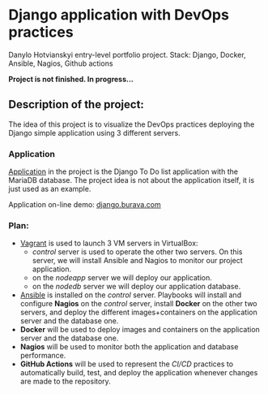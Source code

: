 # Django application with DevOps practices #
Danylo Hotvianskyi entry-level portfolio project. Stack: Django, Docker, Ansible, Nagios, Github actions

**Project is not finished. In progress...**

## Description of the project: ##
The idea of this project is to visualize the DevOps practices deploying the Django simple application using 3 different servers.

### Application ###
[Application](djangoapp/README.md) in the project is the Django To Do list application with the MariaDB database. The project idea is not about the application itself, it is just used as an example. 

Application on-line demo: [django.burava.com](https://django.burava.com)

### Plan: ###
* [Vagrant](vagrant/README.md) is used to launch 3 VM servers in VirtualBox:
  * *control* server is used to operate the other two servers. On this server, we will install Ansible and Nagios to monitor our project application.
  * on the *nodeapp* server we will deploy our application.
  * on the *nodedb* server we will deploy our application database.
* [Ansible](vagrant/ansible/README.md) is installed on the *control* server. Playbooks will install and configure **Nagios** on the *control* server, install **Docker** on the other two servers, and deploy the different images+containers on the application server and the database one.
* **Docker** will be used to deploy images and containers on the application server and the database one.
* **Nagios** will be used to monitor both the application and database performance.
* **GitHub Actions** will be used to represent the *CI/CD* practices to automatically build, test, and deploy the application whenever changes are made to the repository.